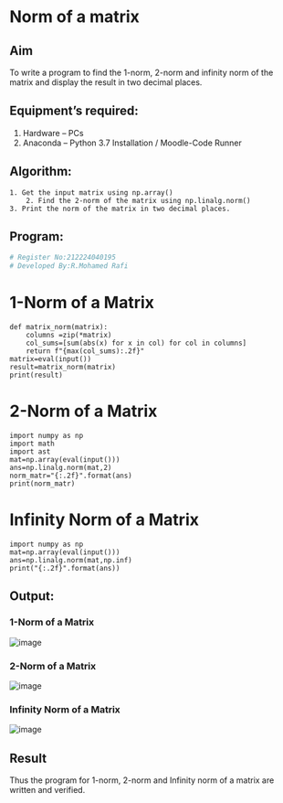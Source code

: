 # Norm of a matrix
## Aim
To write a program to find the 1-norm, 2-norm and infinity norm of the matrix and display the result in two decimal places.
## Equipment’s required:
1.	Hardware – PCs
2.	Anaconda – Python 3.7 Installation / Moodle-Code Runner
## Algorithm:
	1. Get the input matrix using np.array()   
        2. Find the 2-norm of the matrix using np.linalg.norm()
	3. Print the norm of the matrix in two decimal places.
## Program:
```Python
# Register No:212224040195
# Developed By:R.Mohamed Rafi
```
# 1-Norm of a Matrix
```
def matrix_norm(matrix):
    columns =zip(*matrix)
    col_sums=[sum(abs(x) for x in col) for col in columns]
    return f"{max(col_sums):.2f}"
matrix=eval(input())
result=matrix_norm(matrix)
print(result)
 ```
# 2-Norm of a Matrix

```
import numpy as np
import math 
import ast
mat=np.array(eval(input()))
ans=np.linalg.norm(mat,2)
norm_matr="{:.2f}".format(ans)
print(norm_matr)
```


# Infinity Norm of a Matrix
```
import numpy as np
mat=np.array(eval(input()))
ans=np.linalg.norm(mat,np.inf)
print("{:.2f}".format(ans))
```

## Output:
### 1-Norm of a Matrix

![image](https://github.com/user-attachments/assets/53c1b4df-8d97-4881-8d48-c26163ae5032)

### 2-Norm of a Matrix

![image](https://github.com/user-attachments/assets/47bd4fdd-0770-46af-9382-16fb51e0522a)

### Infinity Norm of a Matrix

![image](https://github.com/user-attachments/assets/01f3ffac-e137-4e4a-9840-9b7d3e9fba20)

## Result
Thus the program for 1-norm, 2-norm and Infinity norm of a matrix are written and verified.

